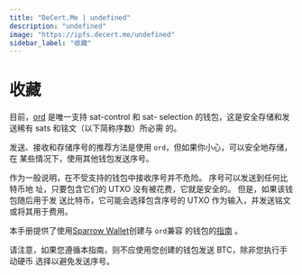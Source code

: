 ```yaml
---
title: "DeCert.Me | undefined"
description: "undefined"
image: "https://ipfs.decert.me/undefined"
sidebar_label: "收藏"
---
```

收藏
==========

目前，[ord](https://github.com/ordinals/ord/) 是唯一支持 sat-control 和 sat-
selection 的钱包，这是安全存储和发送稀有 sats 和铭文（以下简称序数）所必需
的。



发送、接收和存储序号的推荐方法是使用 `ord`，但如果你小心，可以安全地存储，在
某些情况下，使用其他钱包发送序号。



作为一般说明，在不受支持的钱包中接收序号并不危险。 序号可以发送到任何比特币地
址，只要包含它们的 UTXO 没有被花费，它就是安全的。 但是，如果该钱包随后用于发
送比特币，它可能会选择包含序号的 UTXO 作为输入，并发送铭文或将其用于费用。





本手册提供了使用[Sparrow Wallet](https://sparrowwallet.com/)创建与 `ord`兼容
的钱包的[指南](./collecting/sparrow-wallet.md) 。


请注意，如果您遵循本指南，则不应使用您创建的钱包发送 BTC，除非您执行手动硬币
选择以避免发送序号。


